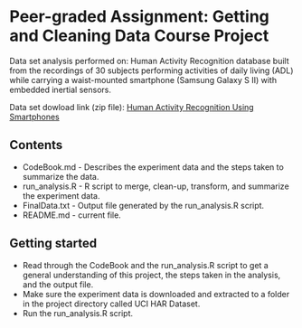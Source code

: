 # Peer-graded Assignment: Getting and Cleaning Data Course Project

Data set analysis performed on: Human Activity Recognition database built from the recordings of 30 subjects performing activities of daily living (ADL) while carrying a waist-mounted smartphone (Samsung Galaxy S II) with embedded inertial sensors.

Data set dowload link (zip file): [Human Activity Recognition Using Smartphones](https://d396qusza40orc.cloudfront.net/getdata%2Fprojectfiles%2FUCI%20HAR%20Dataset.zip)

## Contents
- CodeBook.md - Describes the experiment data and the steps taken to summarize the data.
- run_analysis.R - R script to merge, clean-up, transform, and summarize the experiment data.
- FinalData.txt - Output file generated by the run_analysis.R script.
- README.md - current file.

## Getting started

- Read through the CodeBook and the run_analysis.R script to get a general understanding of this project, the steps taken in the analysis, and the output file.
- Make sure the experiment data is downloaded and extracted to a folder in the project directory called UCI HAR Dataset.
- Run the run_analysis.R script.
